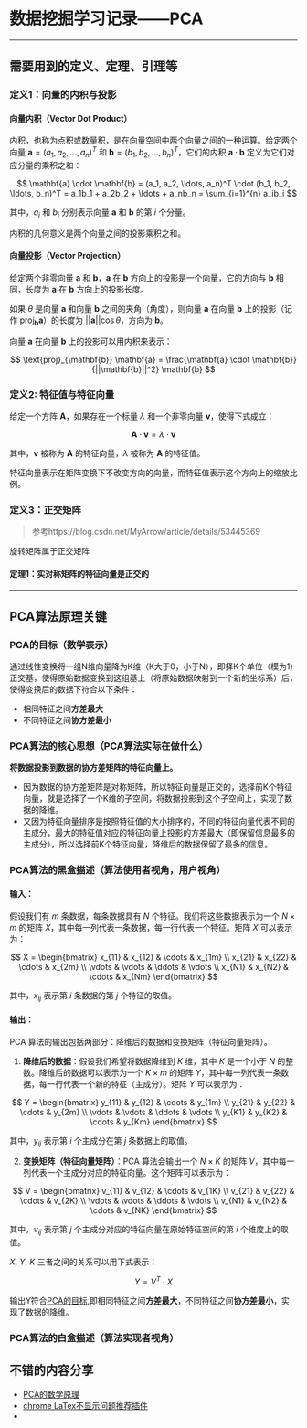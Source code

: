 # 数据挖掘学习记录——PCA

---

## 需要用到的定义、定理、引理等

### 定义1：向量的内积与投影

#### 向量内积（Vector Dot Product）

内积，也称为点积或数量积，是在向量空间中两个向量之间的一种运算。给定两个向量 $\mathbf{a} = (a_1, a_2, \ldots, a_n)^T$ 和 $\mathbf{b} = (b_1, b_2, \ldots, b_n)^T$，它们的内积 $\mathbf{a} \cdot \mathbf{b}$ 定义为它们对应分量的乘积之和：

$$
\mathbf{a} \cdot \mathbf{b} = (a_1, a_2, \ldots, a_n)^T \cdot (b_1, b_2, \ldots, b_n)^T = a_1b_1 + a_2b_2 + \ldots + a_nb_n = \sum_{i=1}^{n} a_ib_i
$$

其中，$a_i$ 和 $b_i$ 分别表示向量 $\mathbf{a}$ 和 $\mathbf{b}$ 的第 $i$ 个分量。

内积的几何意义是两个向量之间的投影乘积之和。

#### 向量投影（Vector Projection）

给定两个非零向量 $\mathbf{a}$ 和 $\mathbf{b}$，$\mathbf{a}$ 在 $\mathbf{b}$ 方向上的投影是一个向量，它的方向与 $\mathbf{b}$ 相同，长度为 $\mathbf{a}$ 在 $\mathbf{b}$ 方向上的投影长度。

如果 $\theta$ 是向量 $\mathbf{a}$ 和向量 $\mathbf{b}$ 之间的夹角（角度），则向量 $\mathbf{a}$ 在向量 $\mathbf{b}$ 上的投影（记作 $\text{proj}_{\mathbf{b}} \mathbf{a}$）的长度为 $||\mathbf{a}|| \cos \theta$，方向为 $\mathbf{b}$。

向量 $\mathbf{a}$ 在向量 $\mathbf{b}$ 上的投影可以用内积来表示：

$$
\text{proj}_{\mathbf{b}} \mathbf{a} = \frac{\mathbf{a} \cdot \mathbf{b}}{||\mathbf{b}||^2} \mathbf{b}
$$

### 定义2: 特征值与特征向量

给定一个方阵 $\mathbf{A}$，如果存在一个标量 $\lambda$ 和一个非零向量 $\mathbf{v}$，使得下式成立：

$$
\mathbf{A} \cdot \mathbf{v} = \lambda \cdot \mathbf{v}
$$

其中，$\mathbf{v}$ 被称为 $\mathbf{A}$ 的特征向量，$\lambda$ 被称为 $\mathbf{A}$ 的特征值。

特征向量表示在矩阵变换下不改变方向的向量，而特征值表示这个方向上的缩放比例。

### 定义3：正交矩阵

> 参考https://blog.csdn.net/MyArrow/article/details/53445369

旋转矩阵属于正交矩阵

#### 定理1：实对称矩阵的特征向量是正交的

---

## PCA算法原理关键

### <span id="jump">PCA的目标（数学表示）</span>
通过线性变换将一组N维向量降为K维（K大于0，小于N），即择K个单位（模为1）正交基，使得原始数据变换到这组基上（将原始数据映射到一个新的坐标系）后，使得变换后的数据下符合以下条件：

- 相同特征之间**方差最大**
- 不同特征之间**协方差最小**

### PCA算法的核心思想（PCA算法实际在做什么）

**将数据投影到数据的协方差矩阵的特征向量上。**

- 因为数据的协方差矩阵是对称矩阵，所以特征向量是正交的，选择前K个特征向量，就是选择了一个K维的子空间，将数据投影到这个子空间上，实现了数据的降维。
- 又因为特征向量排序是按照特征值的大小排序的，不同的特征向量代表不同的主成分，最大的特征值对应的特征向量上投影的方差最大（即保留信息最多的主成分），所以选择前K个特征向量，降维后的数据保留了最多的信息。

### PCA算法的黑盒描述（算法使用者视角，用户视角）

#### 输入：

假设我们有 $m$ 条数据，每条数据具有 $N$ 个特征。我们将这些数据表示为一个 $N \times m$ 的矩阵 $X$，其中每一列代表一条数据，每一行代表一个特征。矩阵 $X$ 可以表示为：

$$
X = \begin{bmatrix} x_{11} & x_{12} & \cdots & x_{1m} \\ x_{21} & x_{22} & \cdots & x_{2m} \\ \vdots & \vdots & \ddots & \vdots \\ x_{N1} & x_{N2} & \cdots & x_{Nm} \end{bmatrix}
$$

其中，$x_{ij}$ 表示第 $i$ 条数据的第 $j$ 个特征的取值。

#### 输出：

PCA 算法的输出包括两部分：降维后的数据和变换矩阵（特征向量矩阵）。

1. **降维后的数据**：假设我们希望将数据降维到 $K$ 维，其中 $K$ 是一个小于 $N$ 的整数。降维后的数据可以表示为一个 $K \times m$ 的矩阵 $Y$，其中每一列代表一条数据，每一行代表一个新的特征（主成分）。矩阵 $Y$ 可以表示为：

$$
Y = \begin{bmatrix} y_{11} & y_{12} & \cdots & y_{1m} \\ y_{21} & y_{22} & \cdots & y_{2m} \\ \vdots & \vdots & \ddots & \vdots \\ y_{K1} & y_{K2} & \cdots & y_{Km} \end{bmatrix}
$$

其中，$y_{ij}$ 表示第 $i$ 个主成分在第 $j$ 条数据上的取值。

2. **变换矩阵（特征向量矩阵）**：PCA 算法会输出一个 $N \times K$ 的矩阵 $V$，其中每一列代表一个主成分对应的特征向量。这个矩阵可以表示为：

$$
V = \begin{bmatrix} v_{11} & v_{12} & \cdots & v_{1K} \\ v_{21} & v_{22} & \cdots & v_{2K} \\ \vdots & \vdots & \ddots & \vdots \\ v_{N1} & v_{N2} & \cdots & v_{NK} \end{bmatrix}
$$

其中，$v_{ij}$ 表示第 $j$ 个主成分对应的特征向量在原始特征空间的第 $i$ 个维度上的取值。

$X$, $Y$, $K$ 三者之间的关系可以用下式表示：

$$
Y = V^T \cdot X
$$

输出Y符合[PCA的目标](#jump),即相同特征之间**方差最大**，不同特征之间**协方差最小**，实现了数据的降维。



### PCA算法的白盒描述（算法实现者视角）


## 不错的内容分享

- [PCA的数学原理](https://blog.codinglabs.org/articles/pca-tutorial.html)
- [chrome LaTex不显示问题推荐插件](https://chromewebstore.google.com/detail/tex-all-the-things/cbimabofgmfdkicghcadidpemeenbffn)
- 

